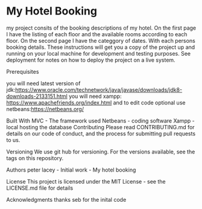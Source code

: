 # My Hotel Booking

my project consits of the booking descriptions of my hotel. On the first page I have the listing of each floor and the available rooms according to each floor. On the second page I have the categgory of dates. With each persons booking details.
These instructions will get you a copy of the project up and running on your local machine for development and testing purposes. See deployment for notes on how to deploy the project on a live system.

Prerequisites

you will need latest version of jdk:https://www.oracle.com/technetwork/java/javase/downloads/jdk8-downloads-2133151.html
you will need xampp: https://www.apachefriends.org/index.html
and to edit code optional use netbeans:https://netbeans.org/


Built With
MVC - The framework used
Netbeans - coding software
Xampp - local hosting the database
Contributing
Please read CONTRIBUTING.md for details on our code of conduct, and the process for submitting pull requests to us.

Versioning
We use git hub for versioning. For the versions available, see the tags on this repository.

Authors
peter lacey - Initial  work - My hotel booking

License
This project is licensed under the MIT License - see the LICENSE.md file for details

Acknowledgments
thanks seb for the inital code 
